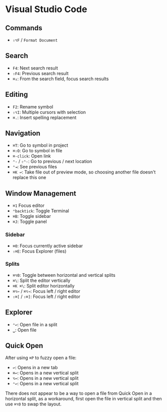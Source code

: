 # Visual Studio Code

## Commands

- `⇧⌥F` / `Format Document`

## Search

- `F4`: Next search result
- `⇧F4`: Previous search result
- `⌘↓`: From the search field, focus search results

## Editing

- `F2`: Rename symbol
- `⇧⌥I`: Multiple cursors with selection
- `⌘.`: Insert spelling replacement

## Navigation

- `⌘T`: Go to symbol in project
- `⌘⇧O`: Go to symbol in file
- `⌘-click`: Open link
- `⌃-` / `⇧⌃-`: Go to previous / next location
- `⌃⇥`: See previous files
- `⌘K ↩`: Take file out of preview mode, so choosing another file doesn't replace this one

## Window Management

- `⌘1` Focus editor
- `⌃backtick`: Toggle Terminal
- `⌘B`: Toggle sidebar
- `⌘J`: Toggle panel

### Sidebar

- `⌘0`: Focus currently active sidebar
- `⇧⌘E`: Focus Explorer (files)

### Splits

- `⌘⌥0`: Toggle between horizontal and vertical splits
- `⌘\`: Split the editor vertically
- `⌘K ⌘\`: Split editor horizontally
- `⌘⌥←` / `⌘⌥→`: Focus left / right editor
- `⇧⌘[` / `⇧⌘]`: Focus left / right editor

## Explorer

- `⌃↩`: Open file in a split
- `␣`: Open file

## Quick Open

After using `⌘P` to fuzzy open a file:

- `↩`: Opens in a new tab
- `⌘↩`: Opens in a new vertical split
- `⌥↩`: Opens in a new vertical split
- `⌃↩`: Opens in a new vertical split

There does not appear to be a way to open a file from Quick Open in a horizontal split, as a workaround, first open the file in vertical split and then use `⌘⌥0` to swap the layout.
